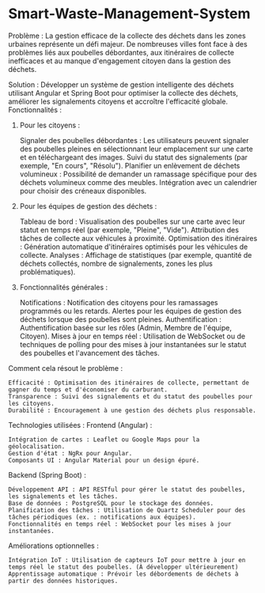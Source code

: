 # Smart-Waste-Management-System

Problème :
La gestion efficace de la collecte des déchets dans les zones urbaines représente un défi majeur. De nombreuses villes font face à des problèmes liés aux poubelles débordantes, aux itinéraires de collecte inefficaces et au manque d'engagement citoyen dans la gestion des déchets.

Solution :
Développer un système de gestion intelligente des déchets utilisant Angular et Spring Boot pour optimiser la collecte des déchets, améliorer les signalements citoyens et accroître l'efficacité globale.
Fonctionnalités :


1. Pour les citoyens :

    Signaler des poubelles débordantes :
        Les utilisateurs peuvent signaler des poubelles pleines en sélectionnant leur emplacement sur une carte et en téléchargeant des images.
        Suivi du statut des signalements (par exemple, "En cours", "Résolu").
    Planifier un enlèvement de déchets volumineux :
        Possibilité de demander un ramassage spécifique pour des déchets volumineux comme des meubles.
        Intégration avec un calendrier pour choisir des créneaux disponibles.

2. Pour les équipes de gestion des déchets :

    Tableau de bord :
        Visualisation des poubelles sur une carte avec leur statut en temps réel (par exemple, "Pleine", "Vide").
        Attribution des tâches de collecte aux véhicules à proximité.
    Optimisation des itinéraires :
        Génération automatique d'itinéraires optimisés pour les véhicules de collecte.
    Analyses :
        Affichage de statistiques (par exemple, quantité de déchets collectés, nombre de signalements, zones les plus problématiques).

3. Fonctionnalités générales :

    Notifications :
        Notification des citoyens pour les ramassages programmés ou les retards.
        Alertes pour les équipes de gestion des déchets lorsque des poubelles sont pleines.
    Authentification :
        Authentification basée sur les rôles (Admin, Membre de l'équipe, Citoyen).
    Mises à jour en temps réel :
        Utilisation de WebSocket ou de techniques de polling pour des mises à jour instantanées sur le statut des poubelles et l'avancement des tâches.

Comment cela résout le problème :

    Efficacité : Optimisation des itinéraires de collecte, permettant de gagner du temps et d'économiser du carburant.
    Transparence : Suivi des signalements et du statut des poubelles pour les citoyens.
    Durabilité : Encouragement à une gestion des déchets plus responsable.

Technologies utilisées :
Frontend (Angular) :

    Intégration de cartes : Leaflet ou Google Maps pour la géolocalisation.
    Gestion d'état : NgRx pour Angular.
    Composants UI : Angular Material pour un design épuré.

Backend (Spring Boot) :

    Développement API : API RESTful pour gérer le statut des poubelles, les signalements et les tâches.
    Base de données : PostgreSQL pour le stockage des données.
    Planification des tâches : Utilisation de Quartz Scheduler pour des tâches périodiques (ex. : notifications aux équipes).
    Fonctionnalités en temps réel : WebSocket pour les mises à jour instantanées.

Améliorations optionnelles :

    Intégration IoT : Utilisation de capteurs IoT pour mettre à jour en temps réel le statut des poubelles. (À développer ultérieurement)
    Apprentissage automatique : Prévoir les débordements de déchets à partir des données historiques.